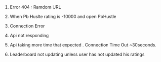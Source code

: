  
1. Error 404 : Ramdom URL

2. When Pb Huslte rating is -10000 and open PbHustle

3. Connection Error

4. Api not responding

5. Api taking more time that expected . Connection Time Out ~30seconds.

6. Leaderboard not updating unless user has not updated his ratings